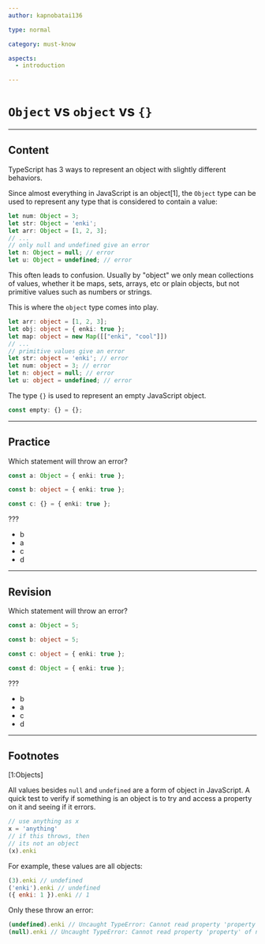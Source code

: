 ```yaml
---
author: kapnobatai136

type: normal

category: must-know

aspects:
  - introduction

---
```


# `Object` vs `object` vs `{}`

---
## Content

TypeScript has 3 ways to represent an object with slightly different behaviors.

Since almost everything in JavaScript is an object[1], the `Object` type can be used to represent any type that is considered to contain a value:

```ts
let num: Object = 3;
let str: Object = 'enki';
let arr: Object = [1, 2, 3];
// ...
// only null and undefined give an error
let n: Object = null; // error
let u: Object = undefined; // error
```

This often leads to confusion. Usually by "object" we only mean collections of values, whether it be maps, sets, arrays, etc or plain objects, but not primitive values such as numbers or strings.

This is where the `object` type comes into play.

```ts
let arr: object = [1, 2, 3];
let obj: object = { enki: true };
let map: object = new Map([["enki", "cool"]])
// ...
// primitive values give an error
let str: object = 'enki'; // error
let num: object = 3; // error
let n: object = null; // error
let u: object = undefined; // error
```

The type `{}` is used to represent an empty JavaScript object.

```ts
const empty: {} = {};
```

---
## Practice

Which statement will throw an error?

```ts
const a: Object = { enki: true };

const b: object = { enki: true };

const c: {} = { enki: true };
```

???

* b
* a
* c
* d

---
## Revision

Which statement will throw an error?

```ts
const a: Object = 5;

const b: object = 5;

const c: object = { enki: true };

const d: Object = { enki: true };
```

???

* b
* a
* c
* d

---
## Footnotes

[1:Objects]

All values besides `null` and `undefined` are a form of object in JavaScript. A quick test to verify if something is an object is to try and access a property on it and seeing if it errors.

```js
// use anything as x
x = 'anything'
// if this throws, then 
// its not an object
(x).enki
```

For example, these values are all objects:

```js
(3).enki // undefined
('enki').enki // undefined
({ enki: 1 }).enki // 1
```

Only these throw an error:

```js
(undefined).enki // Uncaught TypeError: Cannot read property 'property' of undefined
(null).enki // Uncaught TypeError: Cannot read property 'property' of null
```